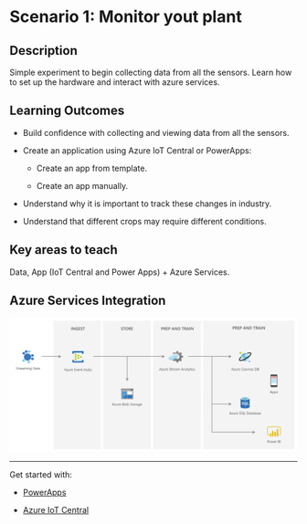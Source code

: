 # Scenario 1: Monitor yout plant

## Description

Simple experiment to begin collecting data from all the sensors. Learn how to set up the hardware and interact with azure services.

## Learning Outcomes

- Build confidence with collecting and viewing data from all the sensors.

- Create an application using Azure IoT Central or PowerApps:

  - Create an app from template.

  - Create an app manually.

- Understand why it is important to track these changes in industry.

- Understand that different crops may require different conditions.

## Key areas to teach

Data, App (IoT Central and Power Apps) + Azure Services.

## Azure Services Integration

![AzureServiceS1](../../images/AzureServices_Scenario1.png)

---------------

Get started with:

- [PowerApps](PowerApps/)

- [Azure IoT Central](IoTCentral/)
